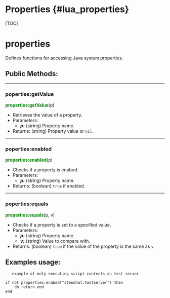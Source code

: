 
Properties {#lua_properties}
==========

[TOC]

# properties

Defines functions for accessing Java system properties.

## Public Methods:

---
### poperties:getValue
<span style="color:green; font-weight:bold;">properties:getValue</span>(p)
- Retrieves the value of a property.
- Parameters:
  - ***p:*** (string) Property name.
- Returns: (string) Property value or `nil`.

---
### poperties:enabled
<span style="color:green; font-weight:bold;">properties:enabled</span>(p)
- Checks if a property is enabed.
- Parameters:
  - ***p:*** (string) Property name.
- Returns: (boolean) `true` if enabled.

---
### poperties:equals
<span style="color:green; font-weight:bold;">properties:equals</span>(p, v)
- Checks if a property is set to a specified value.
- Parameters:
  - ***p:*** (string) Property name.
  - ***v:*** (string) Value to compare with.
- Returns: (boolean) `true` if the value of the property is the same as `v`

## Examples usage:

```
-- example of only executing script contents on test server

if not properties:enabed("stendhal.testserver") then
    do return end
end
```
